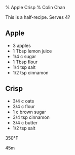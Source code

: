 % Apple Crisp
% Colin Chan

This is a half-recipe. Serves 4?

## Apple

* 3 apples
* 1 Tbsp lemon juice
* 1/4 c sugar
* 1 Tbsp flour
* 1/4 tsp salt
* 1/2 tsp cinnamon

## Crisp

* 3/4 c oats
* 3/4 c flour
* 1 c brown sugar
* 3/4 tsp cinnamon
* 3/4 c butter
* 1/2 tsp salt

350°F

45m

